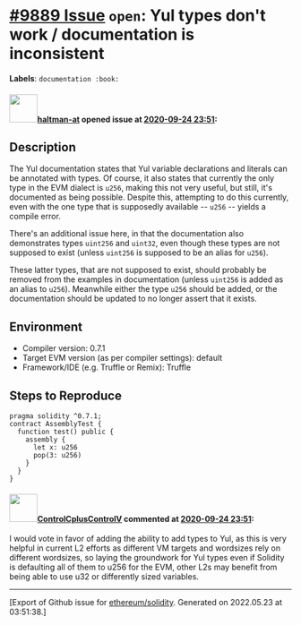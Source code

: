 # [\#9889 Issue](https://github.com/ethereum/solidity/issues/9889) `open`: Yul types don't work / documentation is inconsistent
**Labels**: `documentation :book:`


#### <img src="https://avatars.githubusercontent.com/u/35589221?v=4" width="50">[haltman-at](https://github.com/haltman-at) opened issue at [2020-09-24 23:51](https://github.com/ethereum/solidity/issues/9889):

## Description

The Yul documentation states that Yul variable declarations and literals can be annotated with types.  Of course, it also states that currently the only type in the EVM dialect is `u256`, making this not very useful, but still, it's documented as being possible.  Despite this, attempting to do this currently, even with the one type that is supposedly available -- `u256` -- yields a compile error.

There's an additional issue here, in that the documentation also demonstrates types `uint256` and `uint32`, even though these types are not supposed to exist (unless `uint256` is supposed to be an alias for `u256`).

These latter types, that are not supposed to exist, should probably be removed from the examples in documentation (unless `uint256` is added as an alias to `u256`).  Meanwhile either the type `u256` should be added, or the documentation should be updated to no longer assert that it exists.

## Environment

- Compiler version: 0.7.1
- Target EVM version (as per compiler settings): default
- Framework/IDE (e.g. Truffle or Remix): Truffle

## Steps to Reproduce

```solidity
pragma solidity ^0.7.1;
contract AssemblyTest {
  function test() public {
    assembly {
      let x: u256
      pop(3: u256)
    }
  }
}
```

#### <img src="https://avatars.githubusercontent.com/u/44706811?u=9d203cd69caf759662f1f1ae80f8bfc1e86f4541&v=4" width="50">[ControlCplusControlV](https://github.com/ControlCplusControlV) commented at [2020-09-24 23:51](https://github.com/ethereum/solidity/issues/9889#issuecomment-1089441128):

I would vote in favor of adding the ability to add types to Yul, as this is very helpful in current L2 efforts as different VM targets and wordsizes rely on different wordsizes, so laying the groundwork for Yul types even if Solidity is defaulting all of them to u256 for the EVM, other L2s may benefit from being able to use u32 or differently sized variables.


-------------------------------------------------------------------------------



[Export of Github issue for [ethereum/solidity](https://github.com/ethereum/solidity). Generated on 2022.05.23 at 03:51:38.]
